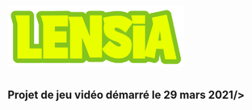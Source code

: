 <img src="Assets/Resources/Textures/logo.png" width="350" title="hover text">



# 


<h2>Projet de jeu vidéo démarré le 29 mars 2021/>
